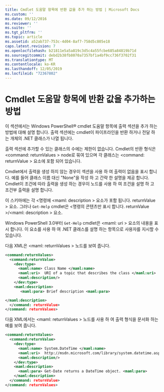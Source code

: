 ```yaml
---
title: Cmdlet 도움말 항목에 반환 값을 추가 하는 방법 | Microsoft Docs
ms.custom: ''
ms.date: 09/12/2016
ms.reviewer: ''
ms.suite: ''
ms.tgt_pltfrm: ''
ms.topic: article
ms.assetid: a52ab737-753c-4d04-8af7-758d5c805e18
caps.latest.revision: 7
ms.openlocfilehash: b21811e5a5a819c3d5c4a55fcbe685a84819b71d
ms.sourcegitcommit: debd2b38fb8070a7357bf1a4bf9cc736f3702f31
ms.translationtype: MT
ms.contentlocale: ko-KR
ms.lasthandoff: 12/05/2019
ms.locfileid: "72367802"
---
```

# <a name="how-to-add-return-values-to-a-cmdlet-help-topic"></a>Cmdlet 도움말 항목에 반환 값을 추가하는 방법

이 섹션에서는 Windows PowerShell® cmdlet 도움말 항목에 출력 섹션을 추가 하는 방법에 대해 설명 합니다. 출력 섹션에는 cmdlet이 파이프라인을 반환 하거나 전달 하는 개체의 .NET 클래스가 나열 됩니다.

출력 섹션에 추가할 수 있는 클래스의 수에는 제한이 없습니다. Cmdlet의 반환 형식은 \<command: returnValues > node로 묶여 있으며 각 클래스는 \<command: returnValue > 요소에 포함 되어 있습니다.

Cmdlet에서 출력을 생성 하지 않는 경우이 섹션을 사용 하 여 출력이 없음을 표시 합니다. 예를 들어 클래스 이름 대신 "None"을 작성 하 고 간략 한 설명을 제공 합니다. Cmdlet이 조건에 따라 출력을 생성 하는 경우이 노드를 사용 하 여 조건을 설명 하 고 조건부 출력을 설명 합니다.

이 스키마에는 각 \<명령에 \<maml: description > 요소가 포함 됩니다. returnValue > 요소. 그러나 `Get-Help` cmdlet은 \<명령의 콘텐츠만 표시 합니다. returnValue >/\<maml: description > 요소.

Windows PowerShell 3.0부터 `Get-Help` cmdlet은 \<maml: uri > 요소의 내용을 표시 합니다. 이 요소를 사용 하 여 .NET 클래스를 설명 하는 항목으로 사용자를 지시할 수 있습니다.

다음 XML은 \<maml: returnValues > 노드를 보여 줍니다.

```xml
<command:returnValues>
  <command:returnValue>
    <dev:type>
      <maml:name> Class Name </maml:name>
      <maml:uri>  URI of a topic that describes the class </maml:uri>
      <maml:description/>
    </dev:type>
    <maml:description>
       <maml:para> Brief description <maml:para>

</maml:description>
  </command: returnValue>
</command: returnValues>
```

다음 XML에서는 \<maml: returnValues > 노드를 사용 하 여 출력 형식을 문서화 하는 예를 보여 줍니다.

```xml
<command:returnValues>
  <command:returnValue>
    <dev:type>
      <maml:name> System.DateTime </maml:name>
      <maml:uri>  http://msdn.microsoft.com/library/system.datetime.aspx </maml:uri>
      <maml:description/>
    </dev:type>
    <maml:description>
      <maml:para> Get-Date returns a DateTime object. <maml:para>
    </maml:description>
  </command: returnValue>
</command: returnValues>
```



